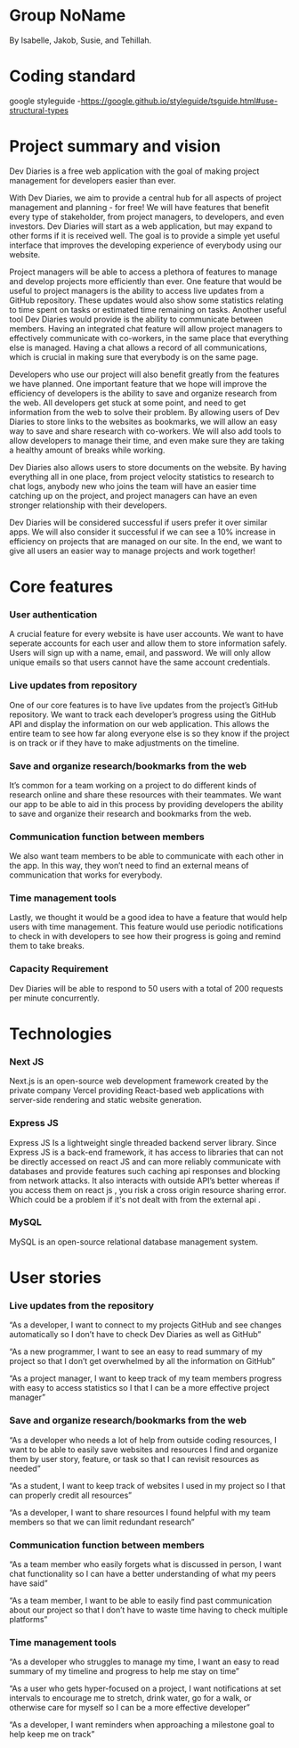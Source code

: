 # Group NoName
By Isabelle, Jakob, Susie, and Tehillah.

# Coding standard
google styleguide -https://google.github.io/styleguide/tsguide.html#use-structural-types

# Project summary and vision
Dev Diaries is a free web application with the goal of making project management for developers easier than ever. 

With Dev Diaries, we aim to provide a central hub for all aspects of project management and planning - for free! We will have features that benefit every type of stakeholder, from project managers, to developers, and even investors. Dev Diaries will start as a web application, but may expand to other forms if it is received well. The goal is to provide a simple yet useful interface that improves the developing experience of everybody using our website. 

Project managers will be able to access a plethora of features to manage and develop projects more efficiently than ever. One feature that would be useful to project managers is the ability to access live updates from a GitHub repository. These updates would also show some statistics relating to time spent on tasks or estimated time remaining on tasks. Another useful tool Dev Diaries would provide is the ability to communicate between members. Having an integrated chat feature will allow project managers to effectively communicate with co-workers, in the same place that everything else is managed. Having a chat allows a record of all communications, which is crucial in making sure that everybody is on the same page.

Developers who use our project will also benefit greatly from the features we have planned. One important feature that we hope will improve the efficiency of developers is the ability to save and organize research from the web. All developers get stuck at some point, and need to get information from the web to solve their problem. By allowing users of Dev Diaries to store links to the websites as bookmarks, we will allow an easy way to save and share research with co-workers. We will also add tools to allow developers to manage their time, and even make sure they are taking a healthy amount of breaks while working.

Dev Diaries also allows users to store documents on the website. By having everything all in one place, from project velocity statistics to research to chat logs, anybody new who joins the team will have an easier time catching up on the project, and project managers can have an even stronger relationship with their developers. 

Dev Diaries will be considered successful if users prefer it over similar apps. We will also consider it successful if we can see a 10% increase in efficiency on projects that are managed on our site. In the end, we want to give all users an easier way to manage projects and work together!



# Core features
### User authentication
A crucial feature for every website is have user accounts. We want to have seperate accounts for each user and allow them to store information safely. Users will sign up with a name, email, and password. We will only allow unique emails so that users cannot have the same account credentials.

### Live updates from repository
One of our core features is to have live updates from the project’s GitHub repository. We want to track each developer’s progress using the GitHub API and display the information on our web application. This allows the entire team to see how far along everyone else is so they know if the project is on track or if they have to make adjustments on the timeline.

### Save and organize research/bookmarks from the web
It’s common for a team working on a project to do different kinds of research online and share these resources with their teammates. We want our app to be able to aid in this process by providing developers the ability to save and organize their research and bookmarks from the web.

### Communication function between members
We also want team members to be able to communicate with each other in the app. In this way, they won’t need to find an external means of communication that works for everybody.

### Time management tools
Lastly, we thought it would be a good idea to have a feature that would help users with time management. This feature would use periodic notifications to check in with developers to see how their progress is going and remind them to take breaks.

### Capacity Requirement
Dev Diaries will be able to respond to 50 users with a total of 200 requests per minute concurrently.


# Technologies
### Next JS
Next.js is an open-source web development framework created by the private company Vercel providing React-based web applications with server-side rendering and static website generation.

### Express JS
Express JS Is a lightweight single threaded backend server library. Since Express JS is a back-end framework, it has access to libraries that can not be directly accessed on react JS and can more reliably communicate with databases and provide features such caching api responses and blocking from network attacks. It also interacts with outside API’s better whereas if you access them on react js , you risk a cross origin resource sharing error. Which could be a problem if it's not dealt with from the external api .

### MySQL
MySQL is an open-source relational database management system.


# User stories
### Live updates from the repository
“As a developer, I want to connect to my projects GitHub and see changes automatically so I don’t have to check Dev Diaries as well as GitHub”

“As a new programmer, I want to see an easy to read summary of my project so that I don’t get overwhelmed by all the information on GitHub”

“As a project manager, I want to keep track of my team members progress with easy to access statistics so I that I can be a more effective project manager”

### Save and organize research/bookmarks from the web

“As a developer who needs a lot of help from outside coding resources, I want to be able to easily save websites and resources I find and organize them by user story, feature, or task so that I can revisit resources as needed”

“As a student, I want to keep track of websites I used in my project so I that can properly credit all resources”

“As a developer, I want to share resources I found helpful with my team members so that we can limit redundant research”

### Communication function between members

“As a team member who easily forgets what is discussed in person, I want chat functionality so I can have a better understanding of what my peers have said”

“As a team member, I want to be able to easily find past communication about our project so that I don’t have to waste time having to check multiple platforms”

### Time management tools

“As a developer who struggles to manage my time, I want an easy to read summary of my timeline and progress to help me stay on time”

“As a user who gets hyper-focused on a project, I want notifications at set intervals to encourage me to stretch, drink water, go for a walk, or otherwise care for myself so I can be a more effective developer”

“As a developer, I want reminders when approaching a milestone goal to help keep me on track”
